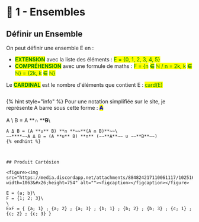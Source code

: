 # 🔵 1 - Ensembles

## Définir un Ensemble

On peut définir une ensemble E en :&#x20;

* <mark style="color:green;">**EXTENSION**</mark> avec la liste des éléments :  <mark style="color:green;">E = {0, 1, 2, 3, 4, 5}</mark>
* <mark style="color:green;">**COMPRÉHENSION**</mark> avec une formule de maths : <mark style="color:green;">F = {n</mark> <mark style="color:green;"></mark><mark style="color:green;">**∈**</mark> <mark style="color:green;"></mark><mark style="color:green;">ℕ / n = 2k, k</mark> <mark style="color:green;"></mark><mark style="color:green;">**∈**</mark> <mark style="color:green;"></mark><mark style="color:green;">ℕ} = {2k, k</mark> <mark style="color:green;"></mark><mark style="color:green;">**∈**</mark> <mark style="color:green;"></mark><mark style="color:green;">ℕ}</mark>

Le <mark style="color:green;">**CARDINAL**</mark> est le nombre d'éléments que contient E : <mark style="color:green;">card(E)</mark>

<figure><img src="https://jeretiens.net/wp-content/uploads/2018/12/ensemble_des_nombres_math%C3%A9matiques_n_z_d_q_r.jpg" alt=""><figcaption></figcaption></figure>

{% hint style="info" %}
Pour une notation simplifiée sur le site, je représente A barre sous cette forme : ~~<mark style="color:blue;">**A**</mark>~~\
\
A \ B = A **∩ **~~**B**~~\
~~~~A Δ B = (A **∪** B) \ (A **∩** B)\
A Δ B = (A **∪** B) **∩ **~~**(A ∩ B)**~~\
~~****~~A Δ B = (A **∪** B) **∩** (~~**A**~~ ∪ ~~**B**~~)
{% endhint %}



## Produit Cartésien

<figure><img src="https://media.discordapp.net/attachments/884824217110061117/1025169498514403388/unknown.png?width=1063&#x26;height=754" alt=""><figcaption></figcaption></figure>

E = {a; b}\
F = {1; 2; 3}\
\
ExF = { {a; 1} ; {a; 2} ; {a; 3} ; {b; 1} ; {b; 2} ; {b; 3} ; {c; 1} ; {c; 2} ; {c; 3} }

